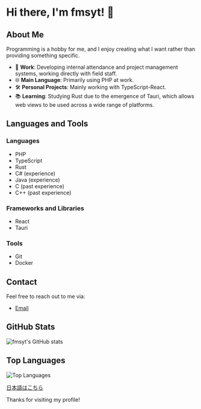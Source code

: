 # Hi there, I'm fmsyt! 👋

## About Me
Programming is a hobby for me, and I enjoy creating what I want rather than providing something specific.

- 💼 **Work**: Developing internal attendance and project management systems, working directly with field staff.
- 🌐 **Main Language**: Primarily using PHP at work.
- 🛠️ **Personal Projects**: Mainly working with TypeScript-React.
- 📚 **Learning**: Studying Rust due to the emergence of Tauri, which allows web views to be used across a wide range of platforms.

## Languages and Tools
### Languages
- PHP
- TypeScript
- Rust
- C# (experience)
- Java (experience)
- C (past experience)
- C++ (past experience)

### Frameworks and Libraries
- React
- Tauri

### Tools
- Git
- Docker

## Contact
Feel free to reach out to me via:

- [Email](mailto:motsuni@yotta-rc.dev)

## GitHub Stats
![fmsyt's GitHub stats](https://github-readme-stats.vercel.app/api?username=fmsyt&show_icons=true&theme=radical)

## Top Languages
![Top Languages](https://github-readme-stats.vercel.app/api/top-langs/?username=fmsyt&layout=compact&theme=radical)

[日本語はこちら](./README_JA.md)

Thanks for visiting my profile!
